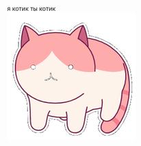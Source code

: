 я котик ты котик  
<img src="https://raw.githubusercontent.com/air-catcheer/air-catcheer/main/kot.gif"/>
